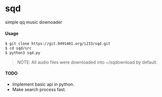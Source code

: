 # sqd

simple qq music downoader

#### Usage
```sh
$ git clone https://git.0491401.org/i233/sqd.git
$ cd sqd/src
$ python3 sqd.py
```
> NOTE: All audio files were downloaded into ~/sqdownload by default.

#### TODO
+ Implement basic api in python.
+ Make search process fast.


